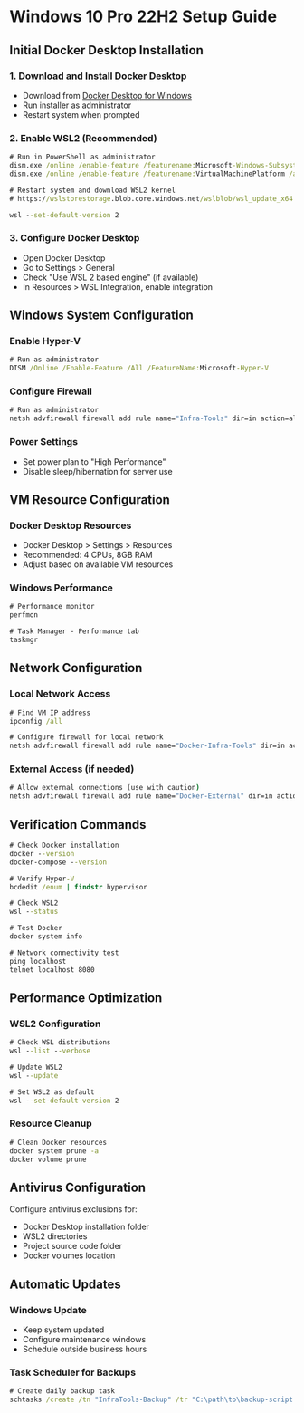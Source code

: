 
# Windows 10 Pro 22H2 Setup Guide

## Initial Docker Desktop Installation

### 1. Download and Install Docker Desktop
- Download from [Docker Desktop for Windows](https://docs.docker.com/desktop/install/windows-install/)
- Run installer as administrator
- Restart system when prompted

### 2. Enable WSL2 (Recommended)
```cmd
# Run in PowerShell as administrator
dism.exe /online /enable-feature /featurename:Microsoft-Windows-Subsystem-Linux /all /norestart
dism.exe /online /enable-feature /featurename:VirtualMachinePlatform /all /norestart

# Restart system and download WSL2 kernel
# https://wslstorestorage.blob.core.windows.net/wslblob/wsl_update_x64.msi

wsl --set-default-version 2
```

### 3. Configure Docker Desktop
- Open Docker Desktop
- Go to Settings > General
- Check "Use WSL 2 based engine" (if available)
- In Resources > WSL Integration, enable integration

## Windows System Configuration

### Enable Hyper-V
```cmd
# Run as administrator
DISM /Online /Enable-Feature /All /FeatureName:Microsoft-Hyper-V
```

### Configure Firewall
```cmd
# Run as administrator
netsh advfirewall firewall add rule name="Infra-Tools" dir=in action=allow protocol=TCP localport=8080
```

### Power Settings
- Set power plan to "High Performance"
- Disable sleep/hibernation for server use

## VM Resource Configuration

### Docker Desktop Resources
- Docker Desktop > Settings > Resources
- Recommended: 4 CPUs, 8GB RAM
- Adjust based on available VM resources

### Windows Performance
```cmd
# Performance monitor
perfmon

# Task Manager - Performance tab
taskmgr
```

## Network Configuration

### Local Network Access
```cmd
# Find VM IP address
ipconfig /all

# Configure firewall for local network
netsh advfirewall firewall add rule name="Docker-Infra-Tools" dir=in action=allow protocol=TCP localport=8080 remoteip=localsubnet
```

### External Access (if needed)
```cmd
# Allow external connections (use with caution)
netsh advfirewall firewall add rule name="Docker-External" dir=in action=allow protocol=TCP localport=8080
```

## Verification Commands

```cmd
# Check Docker installation
docker --version
docker-compose --version

# Verify Hyper-V
bcdedit /enum | findstr hypervisor

# Check WSL2
wsl --status

# Test Docker
docker system info

# Network connectivity test
ping localhost
telnet localhost 8080
```

## Performance Optimization

### WSL2 Configuration
```cmd
# Check WSL distributions
wsl --list --verbose

# Update WSL2
wsl --update

# Set WSL2 as default
wsl --set-default-version 2
```

### Resource Cleanup
```cmd
# Clean Docker resources
docker system prune -a
docker volume prune
```

## Antivirus Configuration

Configure antivirus exclusions for:
- Docker Desktop installation folder
- WSL2 directories
- Project source code folder
- Docker volumes location

## Automatic Updates

### Windows Update
- Keep system updated
- Configure maintenance windows
- Schedule outside business hours

### Task Scheduler for Backups
```cmd
# Create daily backup task
schtasks /create /tn "InfraTools-Backup" /tr "C:\path\to\backup-script.bat" /sc daily /st 02:00
```
